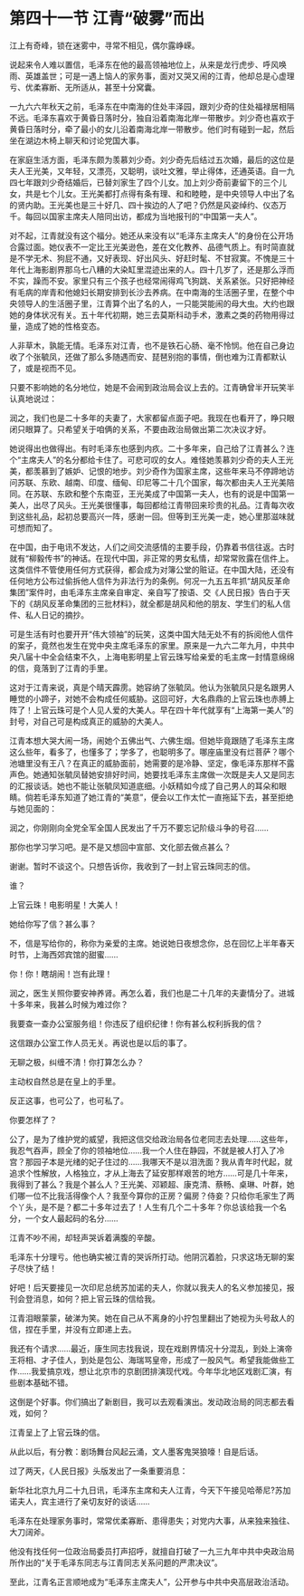 # 第四十一节 江青“破雾”而出

江上有奇峰，锁在迷雾中，寻常不相见，偶尔露峥嵘。

说起来令人难以置信，毛泽东在他的最高领袖地位上，从来是龙行虎步、呼风唤雨、英雄盖世；可是一遇上恼人的家务事，面对又哭又闹的江青，他却总是心虚理亏、优柔寡断、无所适从，甚至十分窝囊。

一九六六年秋天之前，毛泽东在中南海的住处丰泽园，跟刘少奇的住处福禄居相隔不远。毛泽东喜欢于黄昏日落时分，独自沿着南海北岸一带散步。刘少奇也喜欢于黄昏日落时分，牵了最小的女儿沿着南海北岸一带散步。他们时有碰到一起，然后坐在湖边木椅上聊天和讨论党国大事。

在家庭生活方面，毛泽东颇为羡慕刘少奇。刘少奇先后结过五次婚，最后的这位是夫人王光美，又年轻，又漂亮，又聪明，谈吐文雅，举止得体，还通英语。自一九四七年跟刘少奇结婚后，已替刘家生了四个儿女。加上刘少奇前妻留下的三个儿女，共是七个儿女。王光美都打点得有条有理、和和睦睦，是中央领导人中出了名的贤内助。王光美也是三十好几、四十挨边的人了吧？仍然是风姿绰约、仪态万千。每回以国家主席夫人陪同出访，都成为当地报刊的“中国第一夫人”。

对不起，江青就没有这个福分。她还从来没有以“毛泽东主席夫人”的身份在公开场合露过面。她仪表不一定比王光美逊色，差在文化教养、品德气质上。有时简直就是不学无术、狗屁不通，又好表现、好出风头、好赶时髦、不甘寂寞。不愧是三十年代上海影剧界那乌七八糟的大染缸里混迹出来的人。四十几岁了，还是那么浮而不实，躁而不安。家里只有三个孩子也经常闹得鸡飞狗跳、关系紧张。只好把神经有毛病的岸青和他媳妇长期安排到长沙去养病。在中南海的生活圈子里，在整个中央领导人的生活圈子里，江青算个出了名的人，一只能哭能闹的母大虫。大约也跟她的身体状况有关。五十年代初期，她三去莫斯科动手术，激素之类的药物用得过量，造成了她的性格变态。

人非草木，孰能无情。毛泽东对江青，也不是铁石心肠、毫不怜悯。他在自己身边收了个张毓凤，还做了那么多随遇而安、琵琶别抱的事情，倒也难为江青都默认了，或是视而不见。

只要不影响她的名分地位，她是不会闹到政治局会议上去的。江青确曾半开玩笑半认真地说过：

润之，我们也是二十多年的夫妻了，大家都留点面子吧。我现在也看开了，睁只眼闭只眼算了。只希望关于咱俩的关系，不要由政治局做出第二次决议才好。

她说得出也做得出。有时毛泽东也感到内疚。二十多年来，自己给了江青甚么？连个“主席夫人”的名分都给卡住了。可悲可叹的女人。难怪她羡慕刘少奇的夫人王光美，都羡慕到了嫉妒、记恨的地步。刘少奇作为国家主席，这些年来马不停蹄地访问苏联、东欧、越南、印度、缅甸、印尼等二十几个国家，每次都由夫人王光美陪同。在苏联、东欧和整个东南亚，王光美成了中国第一夫人，也有的说是中国第一美人，出尽了风头。王光美很懂事，每回都给江青带回来珍贵的礼品。江青每次收到这些礼品，起初总要高兴一阵，感谢一回。但等到王光美一走，她心里那滋味就可想而知了。

在中国，由于电讯不发达，人们之间交流感情的主要手段，仍靠着书信往返。古时就有“柳毅传书”的神话。在现代中国，非正常的男女私情，却常常败露在信件上。这类信件不管使用任何方式获得，都会成为对簿公堂的赃证。在中国大陆，还没有任何地方公布过偷拆他人信件为非法行为的条例。何况一九五五年抓“胡风反革命集团”案件时，由毛泽东主席亲自审定、亲自写了按语、交《人民日报》告白于天下的《胡风反革命集团的三批材料》，就全都是胡风和他的朋友、学生们的私人信件、私人日记的摘抄。

可是生活有时也要开开“伟大领袖”的玩笑，这类中国大陆无处不有的拆阅他人信件的案子，竟然也发生在党中央主席毛泽东的家里。原来是一九六二年九月，中共中央八届十中全会结束不久，上海电影明星上官云珠写给亲爱的毛主席一封情意绵绵的信，竟落到了江青的手里。

这对于江青来说，真是个晴天霹雳。她容纳了张毓凤。他认为张毓凤只是名跟男人睡觉的小蹄子，对她不会构成任何威胁。这回可好，大名鼎鼎的上官云珠也赤膊上阵了！上官云珠可是个人见人爱的大美人。早在四十年代就享有“上海第一美人”的封号，对自己可是构成真正的威胁的大美人。

江青本想大哭大闹一场，闹她个五佛出气、六佛生烟。但她毕竟跟随了毛泽东主席这么些年，看多了，也懂多了；学多了，也聪明多了。哪座庙里没有烂菩萨？哪个池塘里没有王八？在真正的威胁面前，她需要的是冷静、坚定，像毛泽东那样不露声色。她通知张毓凤替她安排好时间，她要找毛泽东主席做一次既是夫人又是同志的汇报谈话。她也不能让张毓凤知道底细。小妖精如今成了自己男人的耳朵和眼睛。倘若毛泽东知道了她江青的“美意”，便会以工作太忙一直拖延下去，甚至拒绝与她见面的：

润之，你刚刚向全党全军全国人民发出了千万不要忘记阶级斗争的号召……

那你也学习学习吧。是不是又想回中宣部、文化部去做点甚么？

谢谢。暂时不谈这个。只想告诉你，我收到了一封上官云珠同志的信。

谁？

上官云珠！电影明星！大美人！

她给你写了信？甚么事？

不，信是写给你的，称你为亲爱的主席。她说她日夜想念你，总在回忆上半年春天时节，上海西郊宾馆的甜蜜……

你！你！瞎胡闹！岂有此理！

润之，医生关照你要安神养肾。再怎么着，我们也是二十几年的夫妻情分了。进城十多年来，我甚么时候为难过你？

我要查一查办公室服务组！你违反了组织纪律！你有甚么权利拆我的信？

这信跟办公室工作人员无关。再说也是以后的事了。

无聊之极，纠缠不清！你打算怎么办？

主动权自然总是在皇上的手里。

反正这事，也可公了，也可私了。

你要怎样了？

公了，是为了维护党的威望，我把这信交给政治局各位老同志去处理……这些年，我忍气吞声，顾全了你的领袖地位……我一个人住在静园，不就是被人打入了冷宫？那园子本是光绪的妃子住过的……我哪天不是以泪洗面？我从青年时代起，就追求个性解放，人格独立，才从上海去了延安那样艰苦的地方……可是几十年来，我得到了甚么？我是个甚么人？王光美、邓颖超、康克清、蔡畅、桌琳、叶群，她们哪一位不比我活得像个人？我至今算你的正房？偏房？侍妾？只给你毛家生了两个丫头，是不是？都二十多年过去了！人生有几个二十多年？你总该给我一个名分，一个女人最起码的名分……

江青不吵不闹，却轻声哭诉着满腹的辛酸。

毛泽东十分理亏。他也确实被江青的哭诉所打动。他阴沉着脸，只求这场无聊的案子尽快了结！

好吧！后天要接见一次印尼总统苏加诺的夫人，你就以我夫人的名义参加接见，报刊会登消息，如何？把上官云珠的信给我。

江青泪眼蒙蒙，破涕为笑。她在自己从不离身的小拧包里翻出了她视为头号敌人的信，捏在手里，并没有立即递上去。

我还有个请求……最近，康生同志找我说，现在戏剧界情况十分混乱，到处上演帝王将相、才子佳人，到处是包公、海瑞骂皇帝，形成了一股风气。希望我能做些工作……我爱搞京戏，想让北京市的京剧团排演现代戏。今年华北地区戏剧汇演，有些剧本基础不错。

这倒是个好事。你们搞出了新剧目，我可以去观看演出。发动政治局的同志都去看戏，如何？

江青呈上了上官云珠的信。

从此以后，有分教：剧场舞台风起云涌，文人墨客鬼哭狼嚎！自是后话。

过了两天，《人民日报》头版发出了一条重要消息：

新华社北京九月二十九日讯，毛泽东主席和夫人江青，今天下午接见哈蒂尼?苏加诺夫人，宾主进行了亲切友好的谈话……

毛泽东在处理家务事时，常常优柔寡断、患得患失；对党内大事，从来独来独往、大刀阔斧。

他没有找任何一位政治局委员打声招呼，就擅自打破了一九三九年中共中央政治局所作出的“关于毛泽东同志与江青同志关系问题的严肃决议”。

至此，江青名正言顺地成为“毛泽东主席夫人”，公开参与中共中央高层政治活动。
